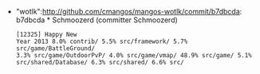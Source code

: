 </code></pre>
* "wotlk":http://github.com/cmangos/mangos-wotlk/commit/b7dbcda: b7dbcda * Schmoozerd (committer Schmoozerd)<pre><code>[12325] Happy New Year 2013
   8.0% contrib/
   5.5% src/framework/
   5.7% src/game/BattleGround/
   3.3% src/game/OutdoorPvP/
   4.0% src/game/vmap/
  48.9% src/game/
   5.1% src/shared/Database/
   6.3% src/shared/
   6.6% src/

</code></pre>